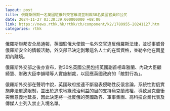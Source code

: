 ```yaml
---
layout: post
title: 俄羅斯限期一名英國駐俄外交官離境並制裁30名英國官員和公民
date: 2024-11-27 03:30:39.000000000 +08:00
link: https://news.rthk.hk/rthk/ch/component/k2/1780955-20241127.htm
categories: rthk
---
```


俄羅斯聯邦安全局通報，英國駐俄大使館一名外交官違反俄羅斯法律，並從事威脅俄羅斯安全的情報活動，外交部已決定剝奪這名人士的在留資格，並勒令他在兩星期內離境。

俄羅斯外交部之後亦宣布，對30名英國公民包括英國副首相韋雅蘭、內政大臣顧綺慧、財政大臣李韻晴等人實施制裁，以回應英國政府的「敵對行為」。

俄羅斯外交部在聲明中說，英國政府接連不斷發表侵略性反俄言論，系統性對俄實施非法單邊限制，並出於追求地緣政治利益的目的支持烏克蘭政權，導致烏克蘭衝突無意義地延長，因此決定將一批反俄的英國政界、軍事集團、高科技企業代表及傳媒人士列入禁止入境名單。
